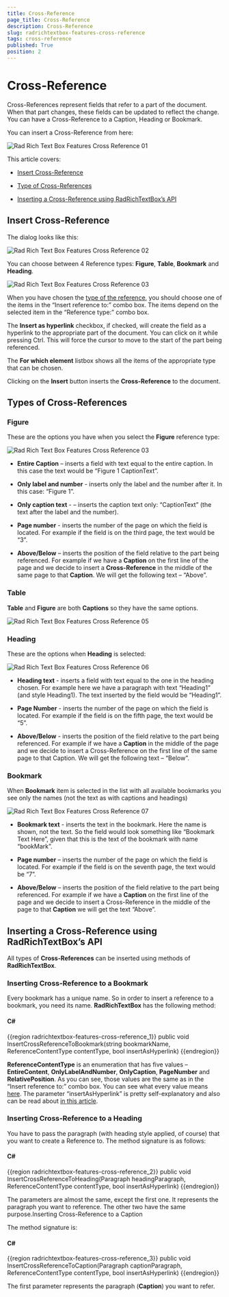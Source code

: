 ```yaml
---
title: Cross-Reference
page_title: Cross-Reference
description: Cross-Reference
slug: radrichtextbox-features-cross-reference
tags: cross-reference
published: True
position: 2
---
```


# Cross-Reference



Cross-References represent fields that refer to a part of the document. When that part changes, these fields can be updated to reflect the change. You can have a Cross-Reference to a Caption, Heading or Bookmark. 

You can insert a Cross-Reference from here:

![Rad Rich Text Box Features Cross Reference 01](images/RadRichTextBox_Features_Cross_Reference_01.png)

This article covers:

* [Insert Cross-Reference](#insert-cross-reference)

* [Type of Cross-References](#types-of-cross-references)

* [Inserting a Cross-Reference using RadRichTextBox’s API](#inserting-a-cross-reference-using-radrichtextbox’s-api)

## Insert Cross-Reference

The dialog looks like this:

![Rad Rich Text Box Features Cross Reference 02](images/RadRichTextBox_Features_Cross_Reference_02.png)

You can choose between 4 Reference types: __Figure__, __Table__, __Bookmark__ and __Heading__.

![Rad Rich Text Box Features Cross Reference 03](images/RadRichTextBox_Features_Cross_Reference_03.png)

When you have chosen the [type of the reference](#types-of-cross-references), you should choose one of the items in the “Insert reference to:” combo box. The items depend on the selected item in the “Reference type:” combo box.
        

The __Insert as hyperlink__ checkbox, if checked, will create the field as a hyperlink to the appropriate part of the document. You can click on it while pressing Ctrl. This will force the cursor to move to the start of the part being referenced.
        

The __For which element__ listbox shows all the items of the appropriate type that can be chosen.
        

Clicking on the __Insert__ button inserts the __Cross-Reference__ to the document.
        

## Types of Cross-References

### Figure

These are the options you have when you select the __Figure__ reference type:

![Rad Rich Text Box Features Cross Reference 03](images/RadRichTextBox_Features_Cross_Reference_03.png)

* __Entire Caption__ – inserts a field with text equal to the entire caption. In this case the text would be “Figure 1 CaptionText”.

* __Only label and number__ - inserts only the label and the number after it. In this case: “Figure 1”.

* __Only caption text__ - – inserts the caption text only: “CaptionText” (the text after the label and the number).

* __Page number__ - inserts the number of the page on which the field is located. For example if the field is on the third page, the text would be “3”.

* __Above/Below__ – inserts the position of the field relative to the part being referenced. For example if we have a __Caption__ on the first line of the page and we decide to insert a __Cross-Reference__ in the middle of the same page to that __Caption__. We will get the following text – “Above”.
                
### Table

__Table__ and __Figure__ are both __Captions__ so they have the same options.

![Rad Rich Text Box Features Cross Reference 05](images/RadRichTextBox_Features_Cross_Reference_05.png)

### Heading

These are the options when __Heading__ is selected:

![Rad Rich Text Box Features Cross Reference 06](images/RadRichTextBox_Features_Cross_Reference_06.png)

* __Heading text__ - inserts a field with text equal to the one in the heading chosen. For example here we have a paragraph with text “Heading1” (and style Heading1). The text inserted by the field would be “Heading1”.
                

* __Page Number__ - inserts the number of the page on which the field is located. For example if the field is on the fifth page, the text would be “5”.
                

* __Above/Below__ - inserts the position of the field relative to the part being referenced. For example if we have a __Caption__ in the middle of the page and we decide to insert a Cross-Reference on the first line of the same page to that Caption. We will get the following text – “Below”.
                
### Bookmark

When __Bookmark__ item is selected in the list with all available bookmarks you see only the names (not the text as with captions and headings)

![Rad Rich Text Box Features Cross Reference 07](images/RadRichTextBox_Features_Cross_Reference_07.png)

* __Bookmark text__ - inserts the text in the bookmark. Here the name is shown, not the text. So the field would look something like “Bookmark Text Here”, given that this is the text of the bookmark with name “bookMark”.

* __Page number__ – inserts the number of the page on which the field is located. For example if the field is on the seventh page, the text would be “7”.

* __Above/Below__ – inserts the position of the field relative to the part being referenced. For example if we have a __Caption__ on the first line of the page and we decide to insert a Cross-Reference in the middle of the page to that __Caption__ we will get the text “Above”.
                

## Inserting a Cross-Reference using RadRichTextBox’s API

All types of __Cross-References__ can be inserted using methods of __RadRichTextBox__.

### Inserting Cross-Reference to a Bookmark

Every bookmark has a unique name. So in order to insert a reference to a bookmark, you need its name. __RadRichTextBox__ has the following method:

#### __C#__

{{region radrichtextbox-features-cross-reference_1}}
	public void InsertCrossReferenceToBookmark(string bookmarkName, ReferenceContentType contentType, bool insertAsHyperlink)
{{endregion}}



__ReferenceContentType__ is an enumeration that has five values – __EntireContent__, __OnlyLabelAndNumber__, __OnlyCaption__, __PageNumber__ and __RelativePosition__. As you can see, those values are the same as in the “Insert reference to:” combo box. You can see what every value means [here](#Type_of_Cross_References/Bookmark). The parameter “insertAsHyperlink” is pretty self-explanatory and also can be read about [in this article](#insert-cross-reference).

### Inserting Cross-Reference to a Heading

You have to pass the paragraph (with heading style applied, of course) that you want to create a Reference to. The method signature is as follows:

#### __C#__

{{region radrichtextbox-features-cross-reference_2}}
	public void InsertCrossReferenceToHeading(Paragraph headingParagraph, ReferenceContentType contentType, bool insertAsHyperlink)
{{endregion}}


The parameters are almost the same, except the first one. It represents the paragraph you want to reference. The other two have the same purpose.Inserting Cross-Reference to a Caption

The method signature is:

#### __C#__

{{region radrichtextbox-features-cross-reference_3}}
	public void InsertCrossReferenceToCaption(Paragraph captionParagraph, ReferenceContentType contentType, bool insertAsHyperlink)
{{endregion}}


The first parameter represents the paragraph (__Caption__) you want to refer.
            
